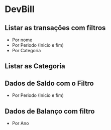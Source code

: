 <h1>DevBill</h1>

## Listar as transações com filtros
  - Por nome
  - Por Periodo (Inicio e fim)
  - Por Categoria

## Listar as Categoria

## Dados de Saldo com o Filtro

 - Por Periodo (Inicio e fim)

## Dados de Balanço com filtro

  - Por Ano

